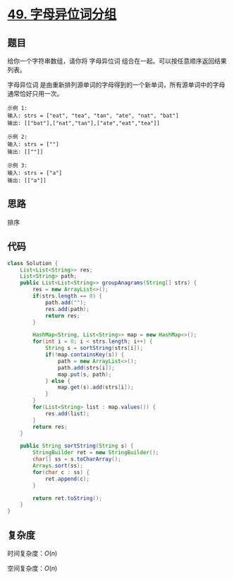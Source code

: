 # [49. 字母异位词分组](https://leetcode-cn.com/problems/group-anagrams/)

## 题目

给你一个字符串数组，请你将 字母异位词 组合在一起。可以按任意顺序返回结果列表。

字母异位词 是由重新排列源单词的字母得到的一个新单词，所有源单词中的字母通常恰好只用一次。



```
示例 1:
输入: strs = ["eat", "tea", "tan", "ate", "nat", "bat"]
输出: [["bat"],["nat","tan"],["ate","eat","tea"]]

示例 2:
输入: strs = [""]
输出: [[""]]

示例 3:
输入: strs = ["a"]
输出: [["a"]]
```



## 思路

排序



## 代码

```java
class Solution {
    List<List<String>> res;
    List<String> path;
    public List<List<String>> groupAnagrams(String[] strs) {
        res = new ArrayList<>();
        if(strs.length == 0) {
            path.add("");
            res.add(path);
            return res;
        }

        HashMap<String, List<String>> map = new HashMap<>();
        for(int i = 0; i < strs.length; i++) {
            String s = sortString(strs[i]);
            if(!map.containsKey(s)) {
                path = new ArrayList<>();
                path.add(strs[i]);
                map.put(s, path);
            } else {
                map.get(s).add(strs[i]);
            }
        }
        for(List<String> list : map.values()) {
            res.add(list);
        }
        return res;
    }

    public String sortString(String s) {
        StringBuilder ret = new StringBuilder();
        char[] ss = s.toCharArray();
        Arrays.sort(ss);
        for(char c : ss) {
            ret.append(c);
        }

        return ret.toString();
    }
}
```



## 复杂度

时间复杂度：$O(n)$

空间复杂度：$O(n)$  

